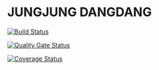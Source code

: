 # JUNGJUNG DANGDANG

[![Build Status](https://app.travis-ci.com/swsnu/swppfall2022-team13.svg?branch=main)](https://app.travis-ci.com/swsnu/swppfall2022-team13)

[![Quality Gate Status](https://sonarcloud.io/api/project_badges/measure?project=swsnu_swppfall2022-team13&metric=alert_status)](https://sonarcloud.io/dashboard?id=swsnu_swppfall2022-team13)

[![Coverage Status](https://coveralls.io/repos/github/swsnu/swpp2022-team13/badge.svg?branch=main)](https://coveralls.io/github/swsnu/swpp2022-team13?branch=main&kill_cache=1)
